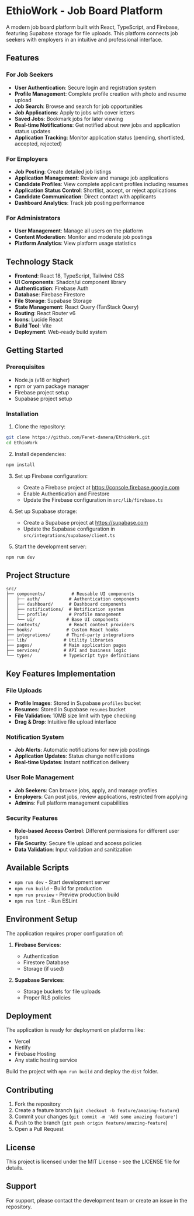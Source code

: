 
# EthioWork - Job Board Platform

A modern job board platform built with React, TypeScript, and Firebase, featuring Supabase storage for file uploads. This platform connects job seekers with employers in an intuitive and professional interface.

## Features

### For Job Seekers
- **User Authentication**: Secure login and registration system
- **Profile Management**: Complete profile creation with photo and resume upload
- **Job Search**: Browse and search for job opportunities
- **Job Applications**: Apply to jobs with cover letters
- **Saved Jobs**: Bookmark jobs for later viewing
- **Real-time Notifications**: Get notified about new jobs and application status updates
- **Application Tracking**: Monitor application status (pending, shortlisted, accepted, rejected)

### For Employers
- **Job Posting**: Create detailed job listings
- **Application Management**: Review and manage job applications
- **Candidate Profiles**: View complete applicant profiles including resumes
- **Application Status Control**: Shortlist, accept, or reject applications
- **Candidate Communication**: Direct contact with applicants
- **Dashboard Analytics**: Track job posting performance

### For Administrators
- **User Management**: Manage all users on the platform
- **Content Moderation**: Monitor and moderate job postings
- **Platform Analytics**: View platform usage statistics

## Technology Stack

- **Frontend**: React 18, TypeScript, Tailwind CSS
- **UI Components**: Shadcn/ui component library
- **Authentication**: Firebase Auth
- **Database**: Firebase Firestore
- **File Storage**: Supabase Storage
- **State Management**: React Query (TanStack Query)
- **Routing**: React Router v6
- **Icons**: Lucide React
- **Build Tool**: Vite
- **Deployment**: Web-ready build system

## Getting Started

### Prerequisites
- Node.js (v18 or higher)
- npm or yarn package manager
- Firebase project setup
- Supabase project setup

### Installation

1. Clone the repository:
```bash
git clone https://github.com/Fenet-damena/EthioWork.git
cd EthioWork
```

2. Install dependencies:
```bash
npm install
```

3. Set up Firebase configuration:
   - Create a Firebase project at https://console.firebase.google.com
   - Enable Authentication and Firestore
   - Update the Firebase configuration in `src/lib/firebase.ts`

4. Set up Supabase storage:
   - Create a Supabase project at https://supabase.com
   - Update the Supabase configuration in `src/integrations/supabase/client.ts`

5. Start the development server:
```bash
npm run dev
```

## Project Structure

```
src/
├── components/          # Reusable UI components
│   ├── auth/           # Authentication components
│   ├── dashboard/      # Dashboard components
│   ├── notifications/  # Notification system
│   ├── profile/        # Profile management
│   └── ui/            # Base UI components
├── contexts/           # React context providers
├── hooks/             # Custom React hooks
├── integrations/      # Third-party integrations
├── lib/              # Utility libraries
├── pages/            # Main application pages
├── services/         # API and business logic
└── types/            # TypeScript type definitions
```

## Key Features Implementation

### File Uploads
- **Profile Images**: Stored in Supabase `profiles` bucket
- **Resumes**: Stored in Supabase `resumes` bucket
- **File Validation**: 10MB size limit with type checking
- **Drag & Drop**: Intuitive file upload interface

### Notification System
- **Job Alerts**: Automatic notifications for new job postings
- **Application Updates**: Status change notifications
- **Real-time Updates**: Instant notification delivery

### User Role Management
- **Job Seekers**: Can browse jobs, apply, and manage profiles
- **Employers**: Can post jobs, review applications, restricted from applying
- **Admins**: Full platform management capabilities

### Security Features
- **Role-based Access Control**: Different permissions for different user types
- **File Security**: Secure file upload and access policies
- **Data Validation**: Input validation and sanitization

## Available Scripts

- `npm run dev` - Start development server
- `npm run build` - Build for production
- `npm run preview` - Preview production build
- `npm run lint` - Run ESLint

## Environment Setup

The application requires proper configuration of:

1. **Firebase Services**:
   - Authentication
   - Firestore Database
   - Storage (if used)

2. **Supabase Services**:
   - Storage buckets for file uploads
   - Proper RLS policies

## Deployment

The application is ready for deployment on platforms like:
- Vercel
- Netlify
- Firebase Hosting
- Any static hosting service

Build the project with `npm run build` and deploy the `dist` folder.

## Contributing

1. Fork the repository
2. Create a feature branch (`git checkout -b feature/amazing-feature`)
3. Commit your changes (`git commit -m 'Add some amazing feature'`)
4. Push to the branch (`git push origin feature/amazing-feature`)
5. Open a Pull Request

## License

This project is licensed under the MIT License - see the LICENSE file for details.

## Support

For support, please contact the development team or create an issue in the repository.
